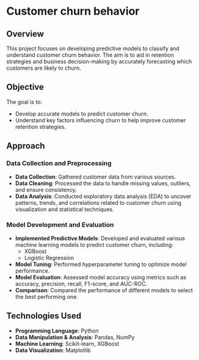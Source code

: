 # Customer churn behavior

## Overview
This project focuses on developing predictive models to classify and understand customer churn behavior. The aim is to aid in retention strategies and business decision-making by accurately forecasting which customers are likely to churn.

## Objective
The goal is to:
- Develop accurate models to predict customer churn.
- Understand key factors influencing churn to help improve customer retention strategies.

## Approach

### Data Collection and Preprocessing
- **Data Collection**: Gathered customer data from various sources.
- **Data Cleaning**: Processed the data to handle missing values, outliers, and ensure consistency.
- **Data Analysis**: Conducted exploratory data analysis (EDA) to uncover patterns, trends, and correlations related to customer churn using visualization and statistical techniques.

### Model Development and Evaluation
- **Implemented Predictive Models**: Developed and evaluated various machine learning models to predict customer churn, including:
  - XGBoost
  - Logistic Regression
- **Model Tuning**: Performed hyperparameter tuning to optimize model performance.
- **Model Evaluation**: Assessed model accuracy using metrics such as accuracy, precision, recall, F1-score, and AUC-ROC.
- **Comparison**: Compared the performance of different models to select the best performing one.

## Technologies Used
- **Programming Language**: Python
- **Data Manipulation & Analysis**: Pandas, NumPy
- **Machine Learning**: Scikit-learn, XGBoost
- **Data Visualization**: Matplotlib
